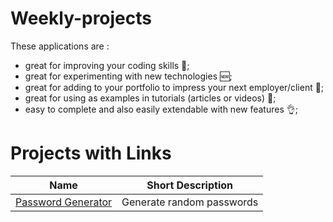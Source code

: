 # Weekly-projects

These applications are :

* great for improving your coding skills 💪;
* great for experimenting with new technologies 🆕;
* great for adding to your portfolio to impress your next employer/client 📁;
* great for using as examples in tutorials (articles or videos) 📃;
* easy to complete and also easily extendable with new features 👌;

# Projects with Links

Name | Short Description
------------ | -------------
[Password Generator](https://codepen.io/yash-278/pen/OJyVoqG) | Generate random passwords
